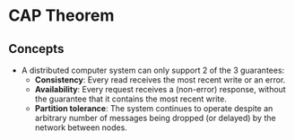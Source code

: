 # CAP Theorem

## Concepts
- A distributed computer system can only support 2 of the 3 guarantees:
   - **Consistency**: Every read receives the most recent write or an error.
   - **Availability**: Every request receives a (non-error) response, without the guarantee that it contains the most recent write.
   - **Partition tolerance**: The system continues to operate despite an arbitrary number of messages being dropped (or delayed) by the network between nodes.

